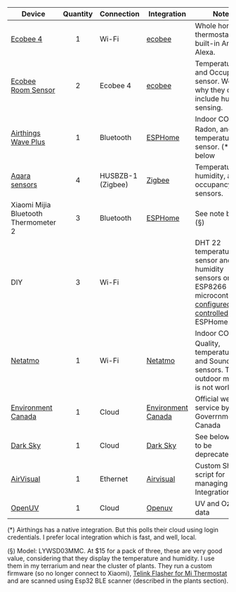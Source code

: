 

| Device                                                       | Quantity | Connection        | Integration                                                  | Notes                                                        |
| ------------------------------------------------------------ | :------: | ----------------- | ------------------------------------------------------------ | ------------------------------------------------------------ |
| [Ecobee 4](https://www.ecobee.com/en-us/smart-thermostats/smart-wifi-thermostat-with-voice-control/) |    1     | Wi-Fi             | [ecobee](https://www.home-assistant.io/integrations/ecobee/) | Whole home thermostat, with built-in Amazon Alexa.           |
| [Ecobee Room Sensor](https://www.ecobee.com/en-us/accessories/smart-temperature-occupancy-sensor/) |    2     | Ecobee 4          | [ecobee](https://www.home-assistant.io/integrations/ecobee/) | Temperature and Occupancy sensor.  Wonder why they did not include humidity sensing. |
| [Airthings Wave Plus](https://www.airthings.com/wave-plus)   |    1     | Bluetooth         | [ESPHome](https://www.home-assistant.io/integrations/esphome/) | Indoor  CO<sub>2</sub>, Radon, and temperature sensor. (*) See below |
| [Aqara sensors](https://www.gearbest.com/access-control/pp_626702.html?wid=1433363) |    4     | HUSBZB-1 (Zigbee) | [Zigbee](https://www.home-assistant.io/integrations/zigbee/) | Temperature, humidity, and occupancy sensors.                |
| Xiaomi Mijia Bluetooth Thermometer 2                         |    3     | Bluetooth         | [ESPHome](https://www.home-assistant.io/integrations/esphome/) | See note below (§)                                           |
| DIY                                                          |    3     | Wi-Fi             |                                                              | DHT 22 temperature sensor and humidity sensors on ESP8266 microcontrollers, [configured and controlled](https://esphome.io/components/sensor/dht.html) via  ESPHome. |
| [Netatmo](https://www.netatmo.com/en-us/weather/weatherstation) |    1     | Wi-Fi             | [Netatmo](https://www.home-assistant.io/integrations/netatmo/) | Indoor  CO<sub>2</sub>, Air Quality, temperature, and Sound sensors. The outdoor module is not working. |
| [Environment Canada](https://weather.gc.ca/index_e.html)     |    1     | Cloud             | [Environment Canada](https://www.home-assistant.io/integrations/environment_canada/) | Official weather service by Goverrnment of Canada            |
| [Dark Sky](https://darksky.net/)                             |    1     | Cloud             | [Dark Sky](https://www.home-assistant.io/integrations/darksky/) | See below (soon to be deprecated)                            |
| [AirVisual](https://www.home-assistant.io/integrations/airvisual/) |    1     | Ethernet          | [Airvisual](https://www.home-assistant.io/integrations/airvisual/) | Custom Shell script for managing Integration                 |
| [OpenUV](https://www.openuv.io/)                             |    1     | Cloud             | [Openuv](https://www.home-assistant.io/integrations/openuv/) | UV and Ozone data                                            |

(*) Airthings has a native integration.  But this polls their cloud using login credentials. I prefer local integration which is fast, and well, local. 

(§) Model: LYWSD03MMC. At $15 for a pack of three, these are very good value, considering that they display the temperature and humidity.  I use them in my terrarium and near the cluster of plants.  They run a custom firmware (so no longer connect to Xiaomi), [Telink Flasher for Mi Thermostat](https://atc1441.github.io/TelinkFlasher.html) and are scanned using Esp32 BLE scanner (described in the plants section). 

